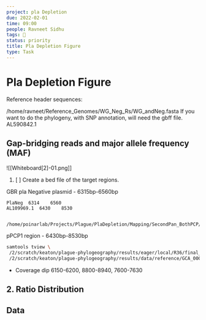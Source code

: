 ```yaml
---
project: pla Depletion
due: 2022-02-01
time: 09:00
people: Ravneet Sidhu
tags: 🧨
status: priority
title: Pla Depletion Figure
type: Task
---
```


# Pla Depletion Figure

Reference header sequences:

/home/ravneet/Reference_Genomes/WG_Neg_Rs/WG_andNeg.fasta
If you want to do the phylogeny, with SNP annotation, will need the gbff file.
AL590842.1

## Gap-bridging reads and major allele frequency (MAF)
![[Whiteboard[2]-01.png]]

1. [ ] Create a bed file of the target regions.


GBR pla Negative plasmid - 6315bp-6560bp
```bed
PlaNeg	6314	6560
AL109969.1	6430	8530
```
  
  ```bash
  
  /home/poinarlab/Projects/Plague/PlaDepletion/Mapping/SecondPan_BothPCP/SAMEA6637002_WG_andNeg.min24MQ30.bam
  ```

 pPCP1 region - 6430bp-8530bp
 
 ```bash
samtools tview \
  /2/scratch/keaton/plague-phylogeography/results/eager/local/R36/final_bams/R36.bam \
  /2/scratch/keaton/plague-phylogeography/results/data/reference/GCA_000009065.1_ASM906v1_genomic/GCA_000009065.1_ASM906v1_genomic.fna
 ```

- Coverage dip 6150-6200, 8800-8940, 7600-7630

## 2. Ratio Distribution

## Data

